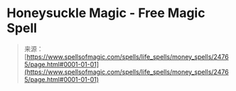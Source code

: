 <!--yml
category: 未分类
date: 2024-06-12 19:11:00
-->

# Honeysuckle Magic - Free Magic Spell

> 来源：[https://www.spellsofmagic.com/spells/life_spells/money_spells/24765/page.html#0001-01-01](https://www.spellsofmagic.com/spells/life_spells/money_spells/24765/page.html#0001-01-01)